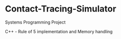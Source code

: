 # Contact-Tracing-Simulator
Systems Programming Project

C++ - Rule of 5 implementation and Memory handling
